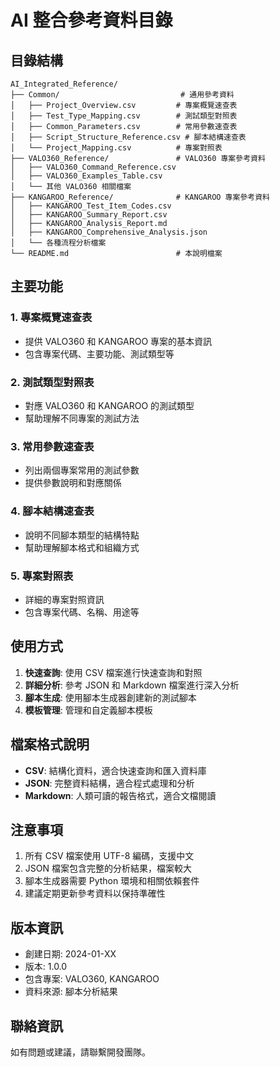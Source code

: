 # AI 整合參考資料目錄

## 目錄結構

```
AI_Integrated_Reference/
├── Common/                           # 通用參考資料
│   ├── Project_Overview.csv         # 專案概覽速查表
│   ├── Test_Type_Mapping.csv        # 測試類型對照表
│   ├── Common_Parameters.csv        # 常用參數速查表
│   ├── Script_Structure_Reference.csv # 腳本結構速查表
│   └── Project_Mapping.csv          # 專案對照表
├── VALO360_Reference/               # VALO360 專案參考資料
│   ├── VALO360_Command_Reference.csv
│   ├── VALO360_Examples_Table.csv
│   └── 其他 VALO360 相關檔案
├── KANGAROO_Reference/              # KANGAROO 專案參考資料
│   ├── KANGAROO_Test_Item_Codes.csv
│   ├── KANGAROO_Summary_Report.csv
│   ├── KANGAROO_Analysis_Report.md
│   ├── KANGAROO_Comprehensive_Analysis.json
│   └── 各種流程分析檔案
└── README.md                        # 本說明檔案
```

## 主要功能

### 1. 專案概覽速查表
- 提供 VALO360 和 KANGAROO 專案的基本資訊
- 包含專案代碼、主要功能、測試類型等

### 2. 測試類型對照表
- 對應 VALO360 和 KANGAROO 的測試類型
- 幫助理解不同專案的測試方法

### 3. 常用參數速查表
- 列出兩個專案常用的測試參數
- 提供參數說明和對應關係

### 4. 腳本結構速查表
- 說明不同腳本類型的結構特點
- 幫助理解腳本格式和組織方式

### 5. 專案對照表
- 詳細的專案對照資訊
- 包含專案代碼、名稱、用途等

## 使用方式

1. **快速查詢**: 使用 CSV 檔案進行快速查詢和對照
2. **詳細分析**: 參考 JSON 和 Markdown 檔案進行深入分析
3. **腳本生成**: 使用腳本生成器創建新的測試腳本
4. **模板管理**: 管理和自定義腳本模板

## 檔案格式說明

- **CSV**: 結構化資料，適合快速查詢和匯入資料庫
- **JSON**: 完整資料結構，適合程式處理和分析
- **Markdown**: 人類可讀的報告格式，適合文檔閱讀

## 注意事項

1. 所有 CSV 檔案使用 UTF-8 編碼，支援中文
2. JSON 檔案包含完整的分析結果，檔案較大
3. 腳本生成器需要 Python 環境和相關依賴套件
4. 建議定期更新參考資料以保持準確性

## 版本資訊

- 創建日期: 2024-01-XX
- 版本: 1.0.0
- 包含專案: VALO360, KANGAROO
- 資料來源: 腳本分析結果

## 聯絡資訊

如有問題或建議，請聯繫開發團隊。
